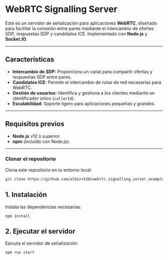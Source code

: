 # WebRTC Signalling Server

Este es un servidor de señalización para aplicaciones **WebRTC**, diseñado para facilitar la conexión entre pares mediante el intercambio de ofertas SDP, respuestas SDP y candidatos ICE. Implementado con **Node.js** y **Socket.IO**.

---

## Características

- **Intercambio de SDP:** Proporciona un canal para compartir ofertas y respuestas SDP entre pares.
- **Candidatos ICE:** Permite el intercambio de rutas de red necesarias para WebRTC.
- **Gestión de usuarios:** Identifica y gestiona a los clientes mediante un identificador único (`callerId`).
- **Escalabilidad:** Soporte ligero para aplicaciones pequeñas y grandes.

---

## Requisitos previos

- **Node.js** v12 o superior.
- **npm** (incluido con Node.js).

---

###  Clonar el repositorio

Clona este repositorio en tu entorno local:

```sh
git clone https://github.com/albinrk10/webrtc_signalling_server_example.git

```

## 1. Instalación
Instala las dependencias necesarias:
```
npm install
```

## 2. Ejecutar el servidor
Ejecuta el servidor de señalización:
```
npm run start
```

